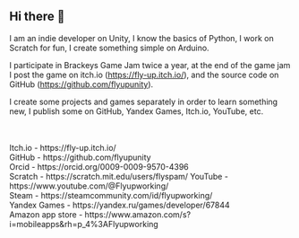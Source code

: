 ## Hi there 👋

I am an indie developer on Unity, I know the basics of Python, I work on Scratch for fun, I create something simple on Arduino.

I participate in Brackeys Game Jam twice a year, at the end of the game jam I post the game on itch.io (https://fly-up.itch.io/), and the source code on GitHub (https://github.com/flyupunity).

I create some projects and games separately in order to learn something new, I publish some on GitHub, Yandex Games, Itch.io, YouTube, etc.

<br>
<br>Itch.io - https://fly-up.itch.io/ 
<br>GitHub - https://github.com/flyupunity 
<br>Orcid - https://orcid.org/0009-0009-9570-4396 
<br>Scratch - https://scratch.mit.edu/users/flyspam/ YouTube - https://www.youtube.com/@Flyupworking/ 
<br>Steam - https://steamcommunity.com/id/flyupworking/ 
<br>Yandex Games - https://yandex.ru/games/developer/67844 
<br>Amazon app store - https://www.amazon.com/s?i=mobileapps&rh=p_4%3AFlyupworking


<!--I am an indie developer on Unity, I know the basics of Python, I work on Scratch for fun, I create something simple on Arduino.

I participate in Brackeys Game Jam twice a year, at the end of the game jam I post the game on itch.io (https://fly-up.itch.io/), and the source code on GitHub (https://github.com/flyupunity).

I create some projects and games separately in order to learn something new, I publish some on GitHub, Yandex Games, Itch.io, YouTube, etc.

Itch.io - https://fly-up.itch.io/ GitHub - https://github.com/flyupunity Orcid - https://orcid.org/0009-0009-9570-4396 Scratch - https://scratch.mit.edu/users/flyspam/ YouTube - https://www.youtube.com/@Flyupworking/ Steam - https://steamcommunity.com/id/flyupworking/ Yandex Games - https://yandex.ru/games/developer/67844 Amazon app store - https://www.amazon.com/s?i=mobileapps&rh=p_4%3AFlyupworking--!>



<!--
**flyupunity/flyupunity** is a ✨ _special_ ✨ repository because its `README.md` (this file) appears on your GitHub profile.

Here are some ideas to get you started:

- 🔭 I’m currently working on ...
- 🌱 I’m currently learning ...
- 👯 I’m looking to collaborate on ...
- 🤔 I’m looking for help with ...
- 💬 Ask me about ...
- 📫 How to reach me: ...
- 😄 Pronouns: ...
- ⚡ Fun fact: ...
-->
